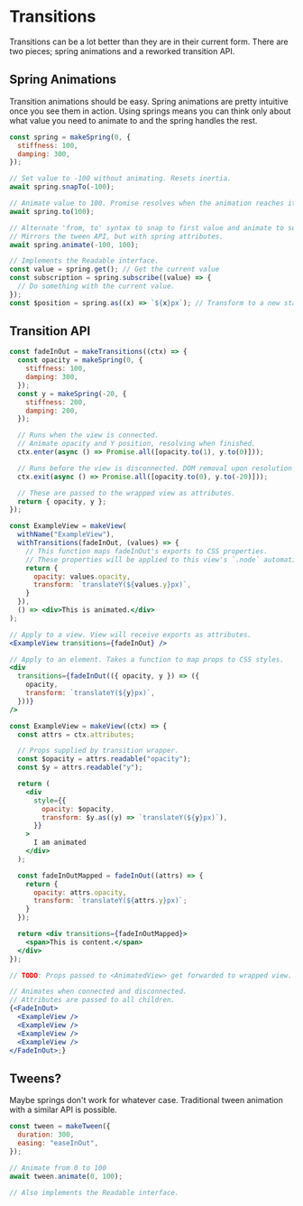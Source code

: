 # Transitions

Transitions can be a lot better than they are in their current form. There are two pieces; spring animations and a reworked transition API.

## Spring Animations

Transition animations should be easy. Spring animations are pretty intuitive once you see them in action. Using springs means you can think only about what value you need to animate to and the spring handles the rest.

```jsx
const spring = makeSpring(0, {
  stiffness: 100,
  damping: 300,
});

// Set value to -100 without animating. Resets inertia.
await spring.snapTo(-100);

// Animate value to 100. Promise resolves when the animation reaches its end.
await spring.to(100);

// Alternate 'from, to' syntax to snap to first value and animate to second.
// Mirrors the tween API, but with spring attributes.
await spring.animate(-100, 100);

// Implements the Readable interface.
const value = spring.get(); // Get the current value
const subscription = spring.subscribe((value) => {
  // Do something with the current value.
});
const $position = spring.as((x) => `${x}px`); // Transform to a new state.
```

## Transition API

```jsx
const fadeInOut = makeTransitions((ctx) => {
  const opacity = makeSpring(0, {
    stiffness: 100,
    damping: 300,
  });
  const y = makeSpring(-20, {
    stiffness: 200,
    damping: 200,
  });

  // Runs when the view is connected.
  // Animate opacity and Y position, resolving when finished.
  ctx.enter(async () => Promise.all([opacity.to(1), y.to(0)]));

  // Runs before the view is disconnected. DOM removal upon resolution of promise.
  ctx.exit(async () => Promise.all([opacity.to(0), y.to(-20)]));

  // These are passed to the wrapped view as attributes.
  return { opacity, y };
});

const ExampleView = makeView(
  withName("ExampleView"),
  withTransitions(fadeInOut, (values) => {
    // This function maps fadeInOut's exports to CSS properties.
    // These properties will be applied to this view's `.node` automatically when this function is defined.
    return {
      opacity: values.opacity,
      transform: `translateY(${values.y}px)`,
    }
  }),
  () => <div>This is animated.</div>
);

// Apply to a view. View will receive exports as attributes.
<ExampleView transitions={fadeInOut} />

// Apply to an element. Takes a function to map props to CSS styles.
<div
  transitions={fadeInOut(({ opacity, y }) => ({
    opacity,
    transform: `translateY(${y}px)`,
  }))}
/>

const ExampleView = makeView((ctx) => {
  const attrs = ctx.attributes;

  // Props supplied by transition wrapper.
  const $opacity = attrs.readable("opacity");
  const $y = attrs.readable("y");

  return (
    <div
      style={{
        opacity: $opacity,
        transform: $y.as((y) => `translateY(${y}px)`),
      }}
    >
      I am animated
    </div>
  );

  const fadeInOutMapped = fadeInOut((attrs) => {
    return {
      opacity: attrs.opacity,
      transform: `translateY(${attrs.y}px)`;
    }
  });

  return <div transitions={fadeInOutMapped}>
    <span>This is content.</span>
  </div>
});

// TODO: Props passed to <AnimatedView> get forwarded to wrapped view.

// Animates when connected and disconnected.
// Attributes are passed to all children.
{<FadeInOut>
  <ExampleView />
  <ExampleView />
  <ExampleView />
  <ExampleView />
</FadeInOut>;}
```

## Tweens?

Maybe springs don't work for whatever case. Traditional tween animation with a similar API is possible.

```js
const tween = makeTween({
  duration: 300,
  easing: "easeInOut",
});

// Animate from 0 to 100
await tween.animate(0, 100);

// Also implements the Readable interface.
```
